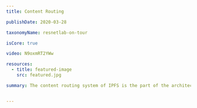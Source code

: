 ```yaml
---
title: Content Routing

publishDate: 2020-03-28

taxonomyName: resnetlab-on-tour

isCore: true

video: N9oxmRT2YWw

resources:
  - title: featured-image
    src: featured.jpg

summary: The content routing system of IPFS is the part of the architecture that discovers content in the network. It is considered by many as the most important part of the architecture, as well as the one with the most open research questions. Come to learn the protocol settings and algorithmics of IPFS’s mighty DHT and the rest of the content routing systems of IPFS.


---
```

